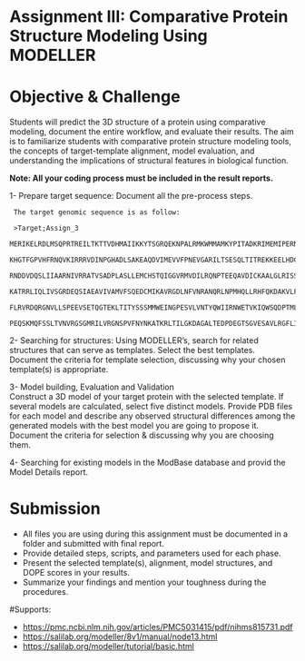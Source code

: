 # Assignment III: Comparative Protein Structure Modeling Using MODELLER


# Objective & Challenge

Students will predict the 3D structure of a protein using comparative modeling, document the entire workflow, and evaluate their results. The aim is to familiarize students with comparative protein structure modeling tools, the concepts of target-template alignment, model evaluation, and understanding the implications of structural features in biological function.

**Note: All your coding process must be included in the result reports.**

  1- Prepare target sequence:
     Document all the pre-process steps.

     The target genomic sequence is as follow:

     >Target;Assign_3
     MERIKELRDLMSQPRTREILTKTTVDHMAIIKKYTSGRQEKNPALRMKWMMAMKYPITADKRIMEMIPERNEQGQTLWSKTNDAGSDRVMVSPLAVTWWNRNGPTTSTVHYPKVYKTYFEKVERL
     KHGTFGPVHFRNQVKIRRRVDINPGHADLSAKEAQDVIMEVVFPNEVGARILTSESQLTITREKKEELHDCKIAPLMVAYMLERELVRKTRFLPVAGGTSSVYIEVLHLTQGTCWEQMYTPGGEV
     RNDDVDQSLIIAARNIVRRATVSADPLASLLEMCHSTQIGGVRMVDILRQNPTEEQAVDICKAALGLRISSSFSFGGFTFKRTSGSSVKKEEEVLTGNLQTLKIRIHEGYEEFTMVGRRATAILR
     KATRRLIQLIVSGRDEQSIAEAVIVAMVFSQEDCMIKAVRGDLNFVNRANQRLNPMHQLLRHFQKDAKVLFQNWGIEPIDNVMGMIGILPDMTPSTEVSLRGVRVSKMGVDEYSSTERVVVSIDR
     FLRVRDQRGNVLLSPEEVSETQGTEKLTITYSSSMMWEINGPESVLVNTYQWIIRNWETVKIQWSQDPTMLYNKMEFEPFQSLVPKAARGQYSGFVRTLFQQMRDVLGTFDTVQIIKLLPFAAAP
     PEQSKMQFSSLTVNVRGSGMRILVRGNSPVFNYNKATKRLTILGKDAGALTEDPDEGTSGVESAVLRGFLILGKEDKRYGPALSINELSNLTKGEKANVLIGQGDVVLVMKRKRDSSILTDSQTATKRIRMAIN


  2- Searching for structures:
     Using MODELLER’s, search for related structures that can serve as templates. Select the best templates.
     Document the criteria for template selection, discussing why your chosen template(s) is appropriate.

  3- Model building, Evaluation and Validation    
     Construct a 3D model of your target protein with the selected template.
     If several models are calculated, select five distinct models.
     Provide PDB files for each model and describe any observed structural differences among the generated models with the best model you are going to propose it.
     Document the criteria for selection & discussing why you are choosing them.

  4- Searching for existing models in the ModBase database and provid the Model Details report.


# Submission

- All files you are using during this assignment must be documented in a folder and submitted with final report.
- Provide detailed steps, scripts, and parameters used for each phase.
- Present the selected template(s), alignment, model structures, and DOPE scores in your results.
- Summarize your findings and mention your toughness during the procedures.


#Supports:

- https://pmc.ncbi.nlm.nih.gov/articles/PMC5031415/pdf/nihms815731.pdf
- https://salilab.org/modeller/8v1/manual/node13.html
- https://salilab.org/modeller/tutorial/basic.html
